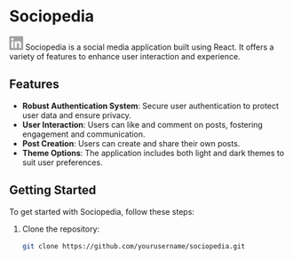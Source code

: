 # Sociopedia
![Sociopedia](client/public/assets/linkedin.png)
Sociopedia is a social media application built using React. It offers a variety of features to enhance user interaction and experience.

## Features

- **Robust Authentication System**: Secure user authentication to protect user data and ensure privacy.
- **User Interaction**: Users can like and comment on posts, fostering engagement and communication.
- **Post Creation**: Users can create and share their own posts.
- **Theme Options**: The application includes both light and dark themes to suit user preferences.

## Getting Started

To get started with Sociopedia, follow these steps:

1. Clone the repository:
   ```bash
   git clone https://github.com/yourusername/sociopedia.git

